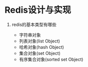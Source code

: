 # Redis设计与实现

1. redis的基本类型有哪些
    
    - 字符串对象
    - 列表对象(list Object)
    - 哈希对象(hash Object)
    - 集合对象(set Object)
    - 有序集合对象(sorted set Object)